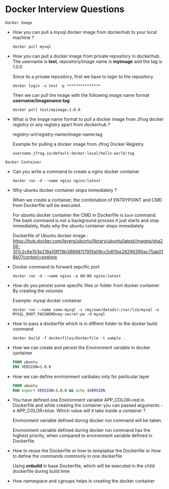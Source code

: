 # Docker Interview Questions

`Docker Image`
* How you can pull a mysql docker image from dockerhub to your local machine ?
  ```
  docker pull mysql
  ```

* How you can pull a docker image from private repository in dockerhub. The username is **test**, repository/image name is **myimage** and the tag is 1.0.0

  Since its a private repository, first we have to login to the repository.
  ```
  docker login -u test -p ***************
  ```
  Then we can pull the image with the following image name format **username/imagename:tag**
  ```
  docker pull test/myimage:1.0.0
  ```

* What is the image name format to pull a docker image from Jfrog docker registry or any registry apart from dockerhub ?

  registry-url/registry-name/image-name:tag

  Example for pulling a docker image from Jfrog Docker Registry.
  ```
  username.jfrog.io/default-docker-local/hello-world:tag
  ```

`Docker Container`
* Can you write a command to create a nginx docker container
  ```
  docker run -d --name nginx nginx:latest
  ```

* Why ubuntu docker container stops immediately ?
  
  When we create a container, the combination of ENTRYPOINT and CMD from Dockerfile will be executed.

  For ubuntu docker container the CMD in Dockerfile is `bash` command. The bash command is not a background process it just starts and stop immediately, thats why the ubuntu container stops immediately.

  Dockerfile of Ubuntu docker image : https://hub.docker.com/layers/ubuntu/library/ubuntu/latest/images/sha256-3f7c2c6e153e218a10ff78b3868811795fa09cc5d01be28296390ac75ab018b0?context=explore
  
<!---
`Docker Volume`

`Docker Network`

`Dockerfile`

`Docker build`

`Docker login and Docker Push`
--->


* Docker command to forward sepcific port
  ```
  docker run -d --name nginx -p 80:80 nginx:latest
  ```
* How do you persist some specific files or folder from docker container
  By creating the volumes

  Example: mysql docker container
  ```
  docker run --name some-mysql -v /my/own/datadir:/var/lib/mysql -e MYSQL_ROOT_PASSWORD=my-secret-pw -d mysql
  ```
* How to pass a dockerfile which is in diffrent folder to the docker build command
  ```
  docker build -f dockerfiles/Dockerfile -t sample .
  ```

* How we can create and persist the Environment variable in docker cpntainer
  ```Dockerfile
  FROM ubuntu
  ENV VERSION=1.0.0
  ```

* How we can define environment varibales only for particular layer
  ```Dockerfile
  FROM ubuntu
  RUN export VERSION=1.0.0 && echo $VERSION
  ```

* You have defined one Environment variable APP_COLOR=red in Dockerfile and while creating the container you can passed arguments -e APP_COLOR=blue. Which value will it take inside a container ?

  Environment variable defined during docker run command will be taken.

  Environment variable defined during docker run command has the highest priority, when compared to environment variable defined in Dockerfile.

* How to reuse the Dockerfile or how to templatise the Dockerfile or How to define the commands commonly in one dockerfile
  
  Using **onbuild** in base Dockerfile, which will be executed in the child dockerfile during build time

* How namespace and cgroups helps in creating the docker container

